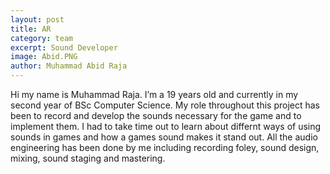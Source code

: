 ```yaml
---
layout: post
title: AR
category: team
excerpt: Sound Developer
image: Abid.PNG
author: Muhammad Abid Raja
---
```


Hi my name is Muhammad Raja. I’m a 19 years old and currently in my second year of BSc Computer Science. My role throughout this project has been to record and develop the sounds necessary for the game and to implement them. I had to take time out to learn about differnt ways of using sounds in games and how a games sound makes it stand out. All the audio engineering has been done by me including recording foley, sound design, mixing, sound staging and mastering.
